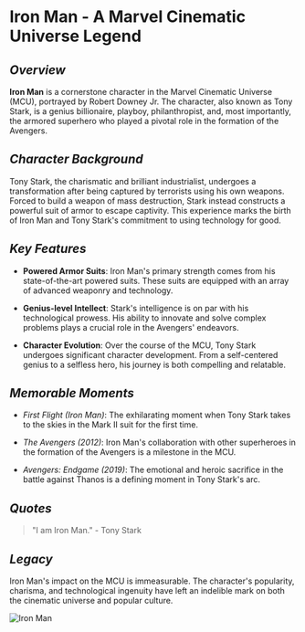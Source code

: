 # **Iron Man - A Marvel Cinematic Universe Legend**

## *Overview*

**Iron Man** is a cornerstone character in the Marvel Cinematic Universe (MCU), portrayed by Robert Downey Jr. The character, also known as Tony Stark, is a genius billionaire, playboy, philanthropist, and, most importantly, the armored superhero who played a pivotal role in the formation of the Avengers.

## *Character Background*

Tony Stark, the charismatic and brilliant industrialist, undergoes a transformation after being captured by terrorists using his own weapons. Forced to build a weapon of mass destruction, Stark instead constructs a powerful suit of armor to escape captivity. This experience marks the birth of Iron Man and Tony Stark's commitment to using technology for good.

## *Key Features*

- **Powered Armor Suits**: Iron Man's primary strength comes from his state-of-the-art powered suits. These suits are equipped with an array of advanced weaponry and technology.

- **Genius-level Intellect**: Stark's intelligence is on par with his technological prowess. His ability to innovate and solve complex problems plays a crucial role in the Avengers' endeavors.

- **Character Evolution**: Over the course of the MCU, Tony Stark undergoes significant character development. From a self-centered genius to a selfless hero, his journey is both compelling and relatable.

## *Memorable Moments*

- *First Flight (Iron Man)*: The exhilarating moment when Tony Stark takes to the skies in the Mark II suit for the first time.

- *The Avengers (2012)*: Iron Man's collaboration with other superheroes in the formation of the Avengers is a milestone in the MCU.

- *Avengers: Endgame (2019)*: The emotional and heroic sacrifice in the battle against Thanos is a defining moment in Tony Stark's arc.

## *Quotes*

> "I am Iron Man." - Tony Stark

## *Legacy*

Iron Man's impact on the MCU is immeasurable. The character's popularity, charisma, and technological ingenuity have left an indelible mark on both the cinematic universe and popular culture.

![Iron Man](https://cdn.britannica.com/49/182849-050-4C7FE34F/scene-Iron-Man.jpg)
